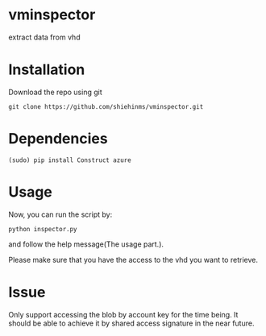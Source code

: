 # vminspector
extract data from vhd

Installation
============
Download the repo using git

    git clone https://github.com/shiehinms/vminspector.git

Dependencies
============

    (sudo) pip install Construct azure

Usage
=====
Now, you can run the script by:

    python inspector.py

and follow the help message(The usage part.).

Please make sure that you have the access to the vhd you want to retrieve.

Issue
=====

Only support accessing the blob by account key for the time being.
It should be able to achieve it by shared access signature in the near future.

